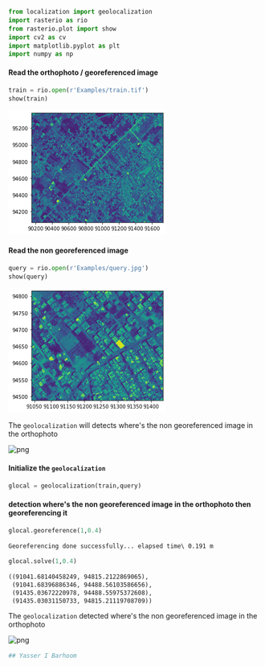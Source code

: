 

```python
from localization import geolocalization
import rasterio as rio
from rasterio.plot import show
import cv2 as cv
import matplotlib.pyplot as plt
import numpy as np
```

#### Read the orthophoto / georeferenced image


```python
train = rio.open(r'Examples/train.tif')
show(train)
```


![png](output_2_0.png)



#### Read the non georeferenced image


```python
query = rio.open(r'Examples/query.jpg')
show(query)
```


![png](output_4_0.png)



The ```geolocalization``` will detects where's the non georeferenced image in the orthophoto

<!-- 
```python
fig, (ax1, ax2) = plt.subplots(1, 2,figsize=(15,10))
ax1.set_title('orthophoto / georeferenced image',fontsize=16,pad=10)
ax1.imshow(train.read(1))
ax1.set_axis_off()
ax2.set_title('non georeferenced image',fontsize=16,pad=10)
ax2.imshow(query.read(1))
ax2.set_axis_off()
``` -->


![png](output_6_0.png)


#### Initialize the ```geolocalization```


```python
glocal = geolocalization(train,query)
```

#### detection where's the non georeferenced image in the orthophoto then georeferencing it


```python
glocal.georeference(1,0.4)
```
    Georeferencing done successfully... elapsed time\ 0.191 m
    





```python
glocal.solve(1,0.4)
```




    ((91041.68140458249, 94815.2122869065),
     (91041.68396886346, 94488.56103586656),
     (91435.03672220978, 94488.55975372608),
     (91435.03031150733, 94815.21119708709))






The ```geolocalization``` detected where's the non georeferenced image in the orthophoto

<!-- 
```python
fig, (ax1, ax2) = plt.subplots(1, 2,figsize=(15,10))
ax1.set_title('orthophoto / georeferenced image',fontsize=16,pad=10)
ax1.imshow(img2)
ax1.set_axis_off()
ax2.set_title("geolocalization's result",fontsize=16,pad=10)
ax2.imshow(query.read(1))
ax2.set_axis_off()
``` -->


![png](output_16_0.png)



```python
## Yasser I Barhoom
```
